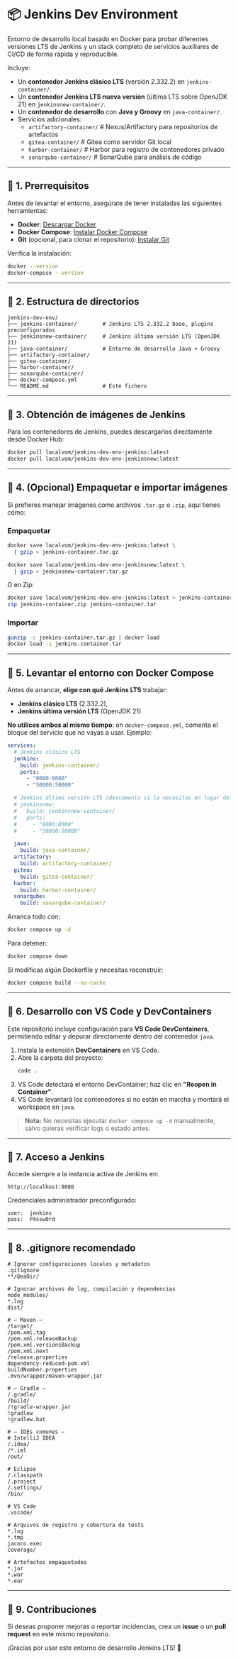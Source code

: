 # 📦 Jenkins Dev Environment

Entorno de desarrollo local basado en Docker para probar diferentes versiones LTS de Jenkins y un stack completo de servicios auxiliares de CI/CD de forma rápida y reproducible.

Incluye:
- Un **contenedor Jenkins clásico LTS** (versión 2.332.2) en `jenkins-container/`.
- Un **contenedor Jenkins LTS nueva versión** (última LTS sobre OpenJDK 21) en `jenkinsnew-container/`.
- Un **contenedor de desarrollo** con **Java y Groovy** en `java-container/`.
- Servicios adicionales:
  - `artifactory-container/`  # Nexus/Artifactory para repositorios de artefactos
  - `gitea-container/`        # Gitea como servidor Git local
  - `harbor-container/`       # Harbor para registro de contenedores privado
  - `sonarqube-container/`    # SonarQube para análisis de código

---

## 🔹 1. Prerrequisitos

Antes de levantar el entorno, asegúrate de tener instaladas las siguientes herramientas:

- **Docker**: [Descargar Docker](https://www.docker.com/get-started/)
- **Docker Compose**: [Instalar Docker Compose](https://docs.docker.com/compose/install/)
- **Git** (opcional, para clonar el repositorio): [Instalar Git](https://git-scm.com/downloads)

Verifica la instalación:
```sh
docker --version
docker-compose --version
```

---

## 🔹 2. Estructura de directorios

```text
jenkins-dev-env/
├── jenkins-container/        # Jenkins LTS 2.332.2 base, plugins preconfigurados
├── jenkinsnew-container/     # Jenkins última versión LTS (OpenJDK 21)
├── java-container/           # Entorno de desarrollo Java + Groovy
├── artifactory-container/
├── gitea-container/
├── harbor-container/
├── sonarqube-container/
├── docker-compose.yml
└── README.md                 # Este fichero
``` 

---

## 🔹 3. Obtención de imágenes de Jenkins

Para los contenedores de Jenkins, puedes descargarlos directamente desde Docker Hub:

```sh
docker pull lacalvom/jenkins-dev-env-jenkins:latest
docker pull lacalvom/jenkins-dev-env-jenkinsnew:latest
```

---

## 🔹 4. (Opcional) Empaquetar e importar imágenes

Si prefieres manejar imágenes como archivos `.tar.gz` o `.zip`, aquí tienes cómo:

### Empaquetar
```sh
docker save lacalvom/jenkins-dev-env-jenkins:latest \
  | gzip > jenkins-container.tar.gz

docker save lacalvom/jenkins-dev-env-jenkinsnew:latest \
  | gzip > jenkinsnew-container.tar.gz
```
O en Zip:
```sh
docker save lacalvom/jenkins-dev-env-jenkins:latest > jenkins-container.tar
zip jenkins-container.zip jenkins-container.tar
```

### Importar
```sh
gunzip -c jenkins-container.tar.gz | docker load
docker load -i jenkins-container.tar
``` 

---

## 🔹 5. Levantar el entorno con Docker Compose

Antes de arrancar, **elige con qué Jenkins LTS** trabajar:
- **Jenkins clásico LTS** (2.332.2),
- **Jenkins última versión LTS** (OpenJDK 21).

**No utilices ambos al mismo tiempo**: en `docker-compose.yml`, comenta el bloque del servicio que no vayas a usar. Ejemplo:
```yaml
services:
  # Jenkins clásico LTS
  jenkins:
    build: jenkins-container/
    ports:
      - "8080:8080"
      - "50000:50000"

  # Jenkins última versión LTS (descomenta si la necesitas en lugar del clásico)
  # jenkinsnew:
  #   build: jenkinsnew-container/
  #   ports:
  #     - "8080:8080"
  #     - "50000:50000"

  java:
    build: java-container/
  artifactory:
    build: artifactory-container/
  gitea:
    build: gitea-container/
  harbor:
    build: harbor-container/
  sonarqube:
    build: sonarqube-container/
``` 

Arranca todo con:
```sh
docker compose up -d
```

Para detener:
```sh
docker compose down
```

Si modificas algún Dockerfile y necesitas reconstruir:
```sh
docker compose build --no-cache
```

---

## 🔹 6. Desarrollo con VS Code y DevContainers

Este repositorio incluye configuración para **VS Code DevContainers**, permitiendo editar y depurar directamente dentro del contenedor `java`.

1. Instala la extensión **DevContainers** en VS Code.
2. Abre la carpeta del proyecto:
   ```sh
   code .
   ```
3. VS Code detectará el entorno DevContainer; haz clic en **"Reopen in Container"**.
4. VS Code levantará los contenedores si no están en marcha y montará el workspace en `java`.

> **Nota:** No necesitas ejecutar `docker compose up -d` manualmente, salvo quieras verificar logs o estado antes.

---

## 🔹 7. Acceso a Jenkins

Accede siempre a la instancia activa de Jenkins en:
```
http://localhost:8080
```

Credenciales administrador preconfigurado:
```
user:  jenkins
pass:  P4ssw0rd
```

---

## 🔹 8. .gitignore recomendado

```gitignore
# Ignorar configuraciones locales y metadatos
.gitignore
**/@eaDir/

# Ignorar archivos de log, compilación y dependencias
node_modules/
*.log
dist/

# — Maven —
/target/
/pom.xml.tag
/pom.xml.releaseBackup
/pom.xml.versionsBackup
/pom.xml.next
/release.properties
dependency-reduced-pom.xml
buildNumber.properties
.mvn/wrapper/maven-wrapper.jar

# — Gradle —
/.gradle/
/build/
/!gradle-wrapper.jar
!gradlew
!gradlew.bat

# — IDEs comunes —
# IntelliJ IDEA
/.idea/
/*.iml
/out/

# Eclipse
/.classpath
/.project
/.settings/
/bin/

# VS Code
.vscode/

# Arquivos de registro y cobertura de tests
*.log
*.tmp
jacoco.exec
coverage/

# Artefactos empaquetados
*.jar
*.war
*.ear

```

---

## 🔹 9. Contribuciones

Si deseas proponer mejoras o reportar incidencias, crea un **issue** o un **pull request** en este mismo repositorio.

¡Gracias por usar este entorno de desarrollo Jenkins LTS! 🚀

